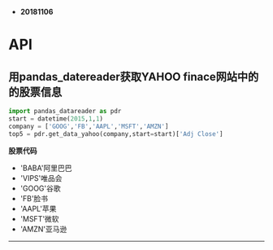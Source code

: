 * **20181106**

# API
## 用pandas_datereader获取YAHOO finace网站中的的股票信息
```python
import pandas_datareader as pdr
start = datetime(2015,1,1)
company = ['GOOG','FB','AAPL','MSFT','AMZN']
top5 = pdr.get_data_yahoo(company,start=start)['Adj Close']
```
**股票代码**
* 'BABA'阿里巴巴
* 'VIPS'唯品会
* 'GOOG'谷歌
* 'FB'脸书
* 'AAPL'苹果
* 'MSFT'微软
* 'AMZN'亚马逊
***
